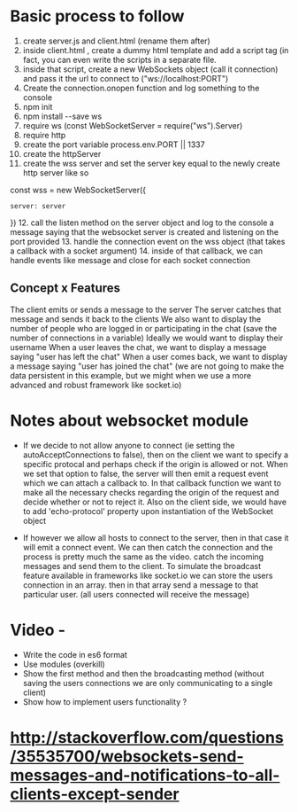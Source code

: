 # Basic process to follow 

1. create server.js and client.html (rename them after)
2. inside client.html , create a dummy html template and add a script tag (in fact, you can even write the scripts in a separate file.
3. inside that script, create a new WebSockets object (call it connection) and pass it the url to connect to ("ws://localhost:PORT")
4. Create the connection.onopen function and log something to the console 
5. npm init 
6. npm install --save ws 
7. require ws (const WebSocketServer = require("ws").Server)
8. require http 
9. create the port variable process.env.PORT || 1337 
10. create the httpServer 
11. create the wss server and set the server key equal to the newly create http server like so 

const wss = new WebSocketServer({
    
    server: server

})
12. call the listen method on the server object and log to the console a message saying that the websocket server is created and listening on the port provided
13. handle the connection event on the wss object (that takes a callback with a socket argument) 
14. inside of that callback, we can handle events like message and close for each socket connection

## Concept x Features 

The client emits or sends a message to the server
The server catches that message and sends it back to the clients 
We also want to display the number of people who are logged in or participating in the chat 
(save the number of connections in a variable)
Ideally we would want to display their username 
When a user leaves the chat, we want to display a message saying "user has left the chat"
When a user comes back, we want to display a message saying "user has joined the chat"
(we are not going to make the data persistent in this example, but we might when we use a more advanced and robust framework like socket.io)

# Notes about websocket module

- If we decide to not allow anyone to connect (ie setting the autoAcceptConnections to false), then on the client we want to specify a specific protocal and perhaps check if the origin is allowed or not. When we set that option to false, the server will then emit a request event which we can attach a callback to. In that callback function we want to make all the necessary checks regarding the origin of the request and decide whether or not to reject it. Also on the client side, we would have to add 'echo-protocol' property upon instantiation of the WebSocket object

- If however we allow all hosts to connect to the server, then in that case it will emit a connect event. We can then catch the connection and the process is pretty much the same as the video. catch the incoming messages and send them to the client. To simulate the broadcast feature available in frameworks like socket.io we can store the users connection in an array. then in that array send a message to that particular user. (all users connected will receive the message)


# Video - 

- Write the code in es6 format
- Use modules (overkill)
- Show the first method and then the broadcasting method (without saving the users connections we are only communicating to a single client)
- Show how to implement users functionality ?


# http://stackoverflow.com/questions/35535700/websockets-send-messages-and-notifications-to-all-clients-except-sender

